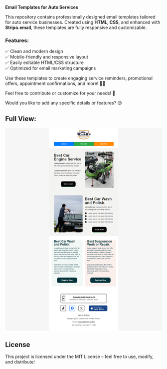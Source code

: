 **Email Templates for Auto Services**  

This repository contains professionally designed email templates tailored for auto service businesses. Created using **HTML, CSS**, and enhanced with **Stripo.email**, these templates are fully responsive and customizable.  

### Features:  
✅ Clean and modern design  
✅ Mobile-friendly and responsive layout  
✅ Easily editable HTML/CSS structure  
✅ Optimized for email marketing campaigns  

Use these templates to create engaging service reminders, promotional offers, appointment confirmations, and more! 🚗💨  

Feel free to contribute or customize for your needs! 🚀  

Would you like to add any specific details or features? 😊

## Full View:
![Email Templates for Auto Services](https://github.com/MdJahidShah/email-templates-for-auto-services/blob/main/email-templates-for-auto-services.png?raw=true)


## License  
This project is licensed under the MIT License – feel free to use, modify, and distribute! 
